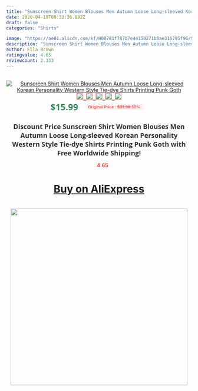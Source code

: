 ```yaml
---
title: "Sunscreen Shirt Women Blouses Men Autumn Loose Long-sleeved Korean Personality Western Style Tie-dye Shirts Printing Punk Goth"
date: 2020-04-19T09:33:36.892Z
draft: false
categories: "Shirts"

image: "https://ae01.alicdn.com/kf/H08781f787b7e44158271b8ae316795f96/Sunscreen-Shirt-Women-Blouses-Men-Autumn-Loose-Long-sleeved-Korean-Personality-Western-Style-Tie-dye-Shirts.jpg"
description: "Sunscreen Shirt Women Blouses Men Autumn Loose Long-sleeved Korean Personality Western Style Tie-dye Shirts Printing Punk Goth"
author: Ella Brown
ratingvalue: 4.65
reviewcount: 2.333
---
```

<br>
<div style="text-align: center;">
<a href="https://s.click.aliexpress.com/e/_A4dXzx" target="_blank" rel="nofollow noopener noreferrer"><img alt="Sunscreen Shirt Women Blouses Men Autumn Loose Long-sleeved Korean Personality Western Style Tie-dye Shirts Printing Punk Goth" class="magnifier-image" src="https://ae01.alicdn.com/kf/H08781f787b7e44158271b8ae316795f96/Sunscreen-Shirt-Women-Blouses-Men-Autumn-Loose-Long-sleeved-Korean-Personality-Western-Style-Tie-dye-Shirts.jpg_640x640.jpg">
<br>
<img style="border:1px solid salmon" src="https://ae01.alicdn.com/kf/H08781f787b7e44158271b8ae316795f96/Sunscreen-Shirt-Women-Blouses-Men-Autumn-Loose-Long-sleeved-Korean-Personality-Western-Style-Tie-dye-Shirts.jpg_120x120.jpg">&nbsp;&nbsp;<img style="border:1px solid salmon" src="https://ae01.alicdn.com/kf/Hb35532a1ebd44987b4212f7dcbfdd0ecl/Sunscreen-Shirt-Women-Blouses-Men-Autumn-Loose-Long-sleeved-Korean-Personality-Western-Style-Tie-dye-Shirts.jpg_120x120.jpg">&nbsp;&nbsp;<img style="border:1px solid salmon" src="https://ae01.alicdn.com/kf/H07b60c318f9d41e198f0b55769d19e36F/Sunscreen-Shirt-Women-Blouses-Men-Autumn-Loose-Long-sleeved-Korean-Personality-Western-Style-Tie-dye-Shirts.jpg_120x120.jpg">&nbsp;&nbsp;<img style="border:1px solid salmon" src="https://ae01.alicdn.com/kf/H2173f52bef6c4f57a1efde9319b63e21U/Sunscreen-Shirt-Women-Blouses-Men-Autumn-Loose-Long-sleeved-Korean-Personality-Western-Style-Tie-dye-Shirts.jpg_120x120.jpg">&nbsp;&nbsp;<img style="border:1px solid salmon" src="https://ae01.alicdn.com/kf/He3757394601245a8b7ee0476a7993463Y/Sunscreen-Shirt-Women-Blouses-Men-Autumn-Loose-Long-sleeved-Korean-Personality-Western-Style-Tie-dye-Shirts.jpg_120x120.jpg"></a></div><br0>
<div style="text-align: center;"><span style="background-color: white; border: 0px; box-sizing: border-box; color: seagreen; display: inline-block; font-family: &quot;open sans&quot; , &quot;arial&quot; , &quot;helvetica&quot; , sans-serif , &quot;heiti&quot;; font-size: 24px; font-stretch: inherit; font-weight: 700; line-height: inherit; margin: 0px 10px 0px 0px; padding: 0px; vertical-align: middle;">$15.99 </span>
<span style="background: rgb(255 , 241 , 241); border-radius: 3px; border: 0px; box-sizing: border-box; color: #ff4747; display: inline-block; font-family: inherit; font-size: 12px; font-stretch: inherit; font-style: inherit; font-variant: inherit; font-weight: 600; line-height: inherit; margin: 0px; padding: 2px 5px; transform: scale(0.9); vertical-align: middle;">Original Price : <b style="text-decoration: line-through;">$31.98 </b> 50%&nbsp;&nbsp;</span></div>
<h1 style="color: #333333; display: inline-block; font-family: &quot;open sans&quot; , &quot;arial&quot; , &quot;helvetica&quot; , sans-serif , &quot;heiti&quot;; font-size: 18px; font-stretch: inherit; font-weight: 700; text-align: center;">Discount Price Sunscreen Shirt Women Blouses Men Autumn Loose Long-sleeved Korean Personality Western Style Tie-dye Shirts Printing Punk Goth with Free Worldwide Shipping!</h1>
<div style="color: #ff4747; text-align: center;">
<img src="https://4.bp.blogspot.com/-M0ZcTcb-5uY/XleCXlxnR4I/AAAAAAAAAEc/OrjgMkXV1oMQFaCRZj5HQwOCBcu3w1FegCPcBGAYYCw/s1600/star.png" style="height: 15px;">&nbsp;<b>4.65</b></div>
<div class="button_cont" align="center"><a class="buynow_a" href="https://s.click.aliexpress.com/e/_A4dXzx" target="_blank" rel="nofollow noopener noreferrer"><H1>Buy on AliExpress</H1></a></div><br>
<div class="separator" style="clear: both; text-align: center;">
<img src="https://lh3.googleusercontent.com/-pTy5HemUv9M/XlePHvY0dAI/AAAAAAAAAE4/0nX5iRUoIWY8eMW9Dpxeirr157OZliDIgCLcBGAsYHQ/s1600/badge.gif" width="480">
</div>
